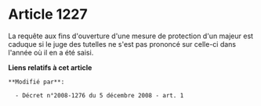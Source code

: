 # Article 1227

La requête aux fins d'ouverture d'une mesure de protection d'un majeur est caduque si le juge des tutelles ne s'est pas
prononcé sur celle-ci dans l'année où il en a été saisi.

**Liens relatifs à cet article**

	**Modifié par**:

	  - Décret n°2008-1276 du 5 décembre 2008 - art. 1
